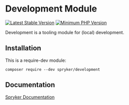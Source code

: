 # Development Module
[![Latest Stable Version](https://poser.pugx.org/spryker/development/v/stable.svg)](https://packagist.org/packages/spryker/development)
[![Minimum PHP Version](https://img.shields.io/badge/php-%3E%3D%208.1-8892BF.svg)](https://php.net/)

Development is a tooling module for (local) development.

## Installation

This is a require-dev module:
```
composer require --dev spryker/development
```

## Documentation

[Spryker Documentation](https://docs.spryker.com)

